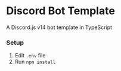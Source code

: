 # Discord Bot Template
A Discord.js v14 bot template in TypeScript

### Setup

1. Edit `.env` file
2. Run `npm install`

